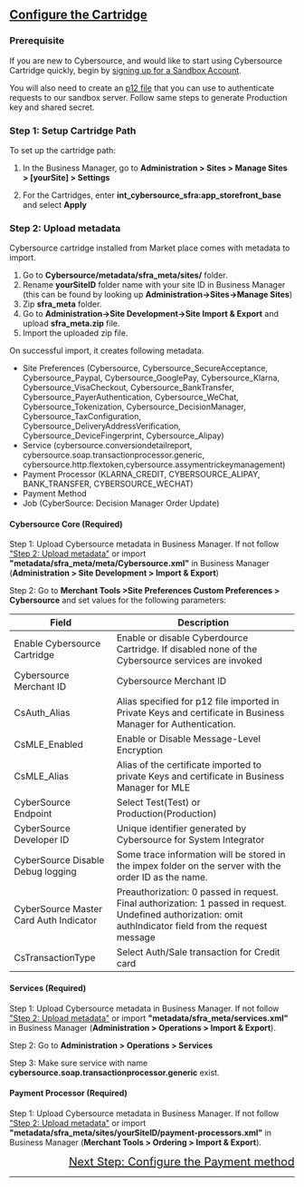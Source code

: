 ## <ins>Configure the Cartridge

### **Prerequisite**
If you are new to Cybersource, and would like to start using Cybersource Cartridge quickly, begin by [signing up for a Sandbox Account](https://developer.cybersource.com/hello-world/sandbox.html).

You will also need to create an [p12 file](https://developer.cybersource.com/docs/cybs/en-us/platform/developer/all/rest/rest-getting-started/restgs-jwt-message-intro/restgs-security-p12-intro/restgs-security-P12.html) that you can use to authenticate requests to our sandbox server. Follow same steps to generate Production key and shared secret.

### Step 1: Setup Cartridge Path

To set up the cartridge path:
1. In the Business Manager, go to **Administration >  Sites >  Manage Sites > [yourSite] > Settings**

2. For the Cartridges, enter **int_cybersource_sfra:app_storefront_base** and select **Apply**

### Step 2: Upload metadata
Cybersource cartridge installed from Market place comes with metadata to import. 
1. Go to **Cybersource/metadata/sfra_meta/sites/** folder.
2. Rename **yourSiteID** folder name with your site ID in Business Manager (this can be found by looking up **Administration->Sites->Manage Sites**)
3. Zip **sfra_meta** folder.
4. Go to **Administration->Site Development->Site Import & Export** and upload **sfra_meta.zip** file.
5. Import the uploaded zip file.

On successful import, it creates following metadata.

- Site Preferences (Cybersource, Cybersource_SecureAcceptance, Cybersource_Paypal, Cybersource_GooglePay, Cybersource_Klarna, Cybersource_VisaCheckout, Cybersource_BankTransfer, Cybersource_PayerAuthentication, Cybersource_WeChat, Cybersource_Tokenization, Cybersource_DecisionManager, Cybersource_TaxConfiguration, Cybersource_DeliveryAddressVerification, Cybersource_DeviceFingerprint, Cybersource_Alipay)
- Service (cybersource.conversiondetailreport, cybersource.soap.transactionprocessor.generic, cybersource.http.flextoken,cybersource.assymentrickeymanagement)
- Payment Processor (KLARNA_CREDIT, CYBERSOURCE_ALIPAY, BANK_TRANSFER, CYBERSOURCE_WECHAT)
- Payment Method
- Job (CyberSource: Decision Manager Order Update)

#### Cybersource Core (Required)

Step 1: Upload Cybersource metadata in Business Manager. If not follow ["Step 2: Upload metadata"](Configure-cartridge.md#step-2-upload-metadata) or import **"metadata/sfra_meta/meta/Cybersource.xml"** in Business Manager (**Administration > Site Development > Import & Export**)

Step 2: Go to **Merchant Tools >Site Preferences Custom Preferences > Cybersource** and set values for the following parameters:

Field | Description
------------ | -------------
Enable Cybersource Cartridge | Enable or disable Cyberdource Cartridge. If disabled none of the Cybersource services are invoked
Cybersource Merchant ID | Cybersource Merchant ID
CsAuth_Alias | Alias specified for p12 file imported in Private Keys and certificate in Business Manager for Authentication.
CsMLE_Enabled | Enable or Disable Message-Level Encryption
CsMLE_Alias | Alias of the certificate imported to private Keys and certificate in Business Manager for MLE
CyberSource Endpoint | Select Test(Test) or Production(Production)
CyberSource Developer ID | Unique identifier generated by Cybersource for System Integrator
CyberSource Disable Debug logging | Some trace information will be stored in the impex folder on the server with the order ID as the name.
CyberSource Master Card Auth Indicator | Preauthorization: 0 passed in request. Final authorization: 1 passed in request. Undefined authorization: omit authIndicator field from the request message
CsTransactionType |	Select Auth/Sale transaction for Credit card

#### Services (Required)

Step 1: Upload Cybersource metadata in Business Manager. If not follow ["Step 2: Upload metadata"](Configure-cartridge.md#step-2-upload-metadata) or import **"metadata/sfra_meta/services.xml"** in Business Manager (**Administration >  Operations >  Import & Export**).

Step 2: Go to **Administration >  Operations >  Services** 

Step 3: Make sure service with name  **cybersource.soap.transactionprocessor.generic** exist.


#### Payment Processor (Required)

Step 1: Upload Cybersource metadata in Business Manager. If not follow ["Step 2: Upload metadata"](Configure-cartridge.md#step-2-upload-metadata) or import **"metadata/sfra_meta/sites/yourSiteID/payment-processors.xml"** in Business Manager (**Merchant Tools >  Ordering >  Import & Export**).



<div style="text-align: right;font-size: 20px" ><a href="Configure-payment-method.md">Next Step: Configure the Payment method</a></div> 



---